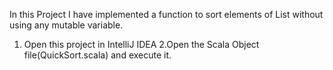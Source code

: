 In this Project I have implemented a function to sort elements of List without using any mutable variable.

1. Open this project in IntelliJ IDEA
2.Open the Scala Object file(QuickSort.scala) and execute it.

